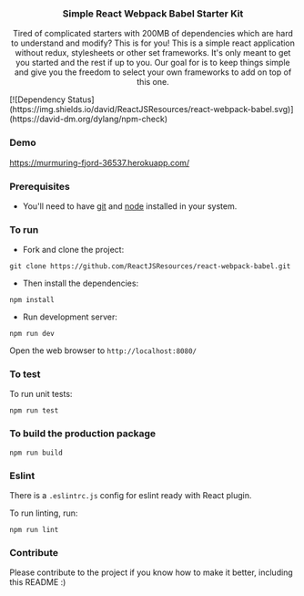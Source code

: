 
<p align="center">
    <h3 align="center">Simple React Webpack Babel Starter Kit<br></h3>
</p>

<p align="center">
  Tired of complicated starters with 200MB of dependencies which are hard to understand and modify? This is for you!
  This is a simple react application without redux, stylesheets or other set frameworks. It's only meant to get you started and the rest if up to you. Our goal for is to keep things simple and give you the freedom to select your own frameworks to add on top of this one.
</p>

<div class="center">
  [![Dependency Status](https://img.shields.io/david/ReactJSResources/react-webpack-babel.svg)](https://david-dm.org/dylang/npm-check)
</div>  

### Demo
https://murmuring-fjord-36537.herokuapp.com/

### Prerequisites
* You'll need to have [git](https://git-scm.com/) and [node](https://nodejs.org/en/) installed in your system.

### To run
* Fork and clone the project:

```
git clone https://github.com/ReactJSResources/react-webpack-babel.git
```

* Then install the dependencies:

```
npm install
```

* Run development server:

```
npm run dev
```

Open the web browser to `http://localhost:8080/`

### To test
To run unit tests:

```
npm run test
```

### To build the production package
```
npm run build
```

### Eslint
There is a `.eslintrc.js` config for eslint ready with React plugin.

To run linting, run:

```
npm run lint
```

### Contribute
Please contribute to the project if you know how to make it better, including this README :)
